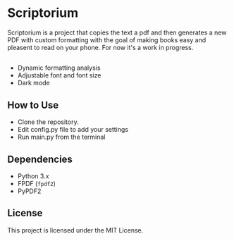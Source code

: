 # Scriptorium

Scriptorium is a project that copies the text a pdf and then generates
a new PDF with custom formatting with the goal of making books easy and 
pleasent to read on your phone. For now it's a work in progress.

##
- Dynamic formatting analysis
- Adjustable font and font size
- Dark mode

## How to Use
- Clone the repository.
- Edit config.py file to add your settings
- Run main.py from the terminal

## Dependencies
- Python 3.x
- FPDF (`fpdf2`)
- PyPDF2

## License
This project is licensed under the MIT License. 
